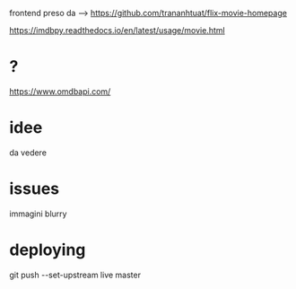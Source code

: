 frontend preso da --> https://github.com/trananhtuat/flix-movie-homepage

https://imdbpy.readthedocs.io/en/latest/usage/movie.html


# ?
https://www.omdbapi.com/

# idee
da vedere


# issues
immagini blurry


# deploying
git push --set-upstream live master
